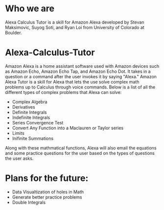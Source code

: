 # Who we are
Alexa Calculus Tutor is a skill for Amazon Alexa developed by Stevan Maksimovic, Suyog Soti, and Ryan Loi from University of Colorado at Boulder.

# Alexa-Calculus-Tutor
Amazon Alexa is a home assistant software used with Amazon devices such as Amazon Echo, Amazon Echo Tap, and Amazon Echo Dot. It takes in a question or a command after the user invokes it by saying "Alexa." Amazon Alexa Tutor is a skill for Alexa that lets the use solve complex math problems up to Calculus through voice commands. Below is a list of all the different types of complex problems that Alexa can solve:

- Complex Algebra
- Derivatives
- Definite Integrals
- Indefinite Integrals
- Series Convergence Test
- Convert Any Function into a Maclauren or Taylor series
- Limits
- Inifinite Summations

Along with these mathmatical functions, Alexa will also email the equations and some practice questions for the user based on the types of questions the user asks.

# Plans for the future:
- Data Visualtization of holes in Math
- Generate better practice problems
- Double Integrals
